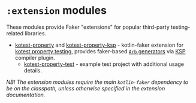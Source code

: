 # `:extension` modules

These modules provide Faker "extensions" for popular third-party testing-related libraries.

- [kotest-property](kotest-property) and [kotest-property-ksp](kotest-property-ksp) - kotlin-faker extension for [kotest property testing](https://kotest.io/docs/proptest/property-based-testing.html), provides faker-based [`Arb` generators](https://kotest.io/docs/proptest/property-test-generators.html) via [KSP](https://kotlinlang.org/docs/ksp-overview.html) compiler plugin.
  - [kotest-property-test](kotest-property-test) - example test project with additional usage details.

_NB! The extension modules require the main `kotlin-faker` dependency to be on the classpath, unless otherwise specified in the extension documentation._
